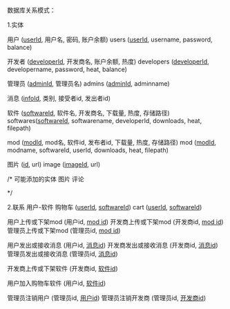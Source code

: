 数据库关系模式：

1.实体

用户 (<u>userId</u>, 用户名, 密码, 账户余额)
users (<u>userId</u>, username, password, balance)

开发者 (<u>developerId</u>, 开发商名, 账户余额, 热度)
developers (<u>developerId</u>, developername, password, heat, balance)

管理员 (<u>adminId</u>, 管理员名)
admins (<u>adminId</u>, adminname)

消息 (<u>infoId</u>, 类别, 接受者id, 发出者id)

软件 (<u>softwareId</u>, 软件名, 开发商名, 下载量, 热度, 存储路径)
softwares(<u>softwareId</u>, softwarename, developerId, downloads, heat, filepath)

mod (<u>modId</u>, mod名, 软件id, 发布者id, 下载量, 热度, 存储路径)
mod (<u>modId</u>, modname, softwareId, userId, downloads, heat, filepath)

图片 (<u>id</u>, url)
image (<u>imageId</u>, url)

/* 可能添加的实体
    图片
    评论

*/


2.联系
用户-软件
购物车 (<u>userId</u>, <u>softwareId</u>)
cart (<u>userId</u>, <u>softwareId</u>)

用户上传或下架mod (用户id, <u>mod id</u>)
开发商上传或下架mod (开发商id, <u>mod id</u>)
管理员上传或下架mod (管理员id, <u>mod id</u>)

用户发出或接收消息 (用户id, <u>消息id</u>)
开发商发出或接收消息 (开发商id, <u>消息id</u>)
管理员发出或接收消息 (管理员id, <u>消息id</u>)

开发商上传或下架软件 (开发商id, <u>软件id</u>)

用户加入购物车软件 (用户id, <u>软件id</u>)

管理员注销用户 (管理员id, <u>用户id</u>)
管理员注销开发商 (管理员id, <u>开发商id</u>)
